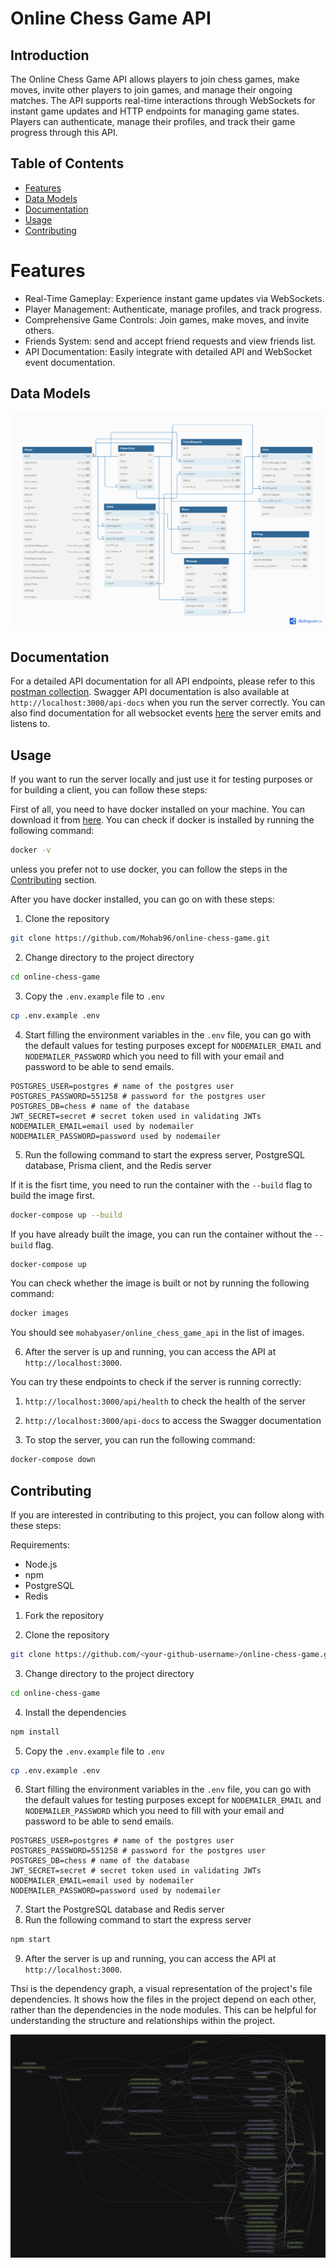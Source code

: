 # Online Chess Game API

## Introduction

The Online Chess Game API allows players to join chess games, make moves, invite other players to join games, and manage their ongoing matches. The API supports real-time interactions through WebSockets for instant game updates and HTTP endpoints for managing game states. Players can authenticate, manage their profiles, and track their game progress through this API.

## Table of Contents

- [Features](#features)
- [Data Models](#data-models)
- [Documentation](#documentation)
- [Usage](#usage)
- [Contributing](#contributing)

# Features

- Real-Time Gameplay: Experience instant game updates via WebSockets.
- Player Management: Authenticate, manage profiles, and track progress.
- Comprehensive Game Controls: Join games, make moves, and invite others.
- Friends System: send and accept friend requests and view friends list.
- API Documentation: Easily integrate with detailed API and WebSocket event documentation.

## Data Models

![Data Models](assets/schema.png)

## Documentation

For a detailed API documentation for all API endpoints, please refer to this [postman collection](https://documenter.getpostman.com/view/35575927/2sA3kaDKpx). Swagger API documentation is also available at `http://localhost:3000/api-docs` when you run the server correctly. You can also find documentation for all websocket events [here](docs/Documentation%20for%20Socket.IO%20Events.md) the server emits and listens to.

## Usage

If you want to run the server locally and just use it for testing purposes or for building a client, you can follow these steps:

First of all, you need to have docker installed on your machine. You can download it from [here](https://www.docker.com/products/docker-desktop). You can check if docker is installed by running the following command:

```bash
docker -v
```

unless you prefer not to use docker, you can follow the steps in the [Contributing](#contributing) section.

After you have docker installed, you can go on with these steps:

1. Clone the repository

```bash
git clone https://github.com/Mohab96/online-chess-game.git
```

2. Change directory to the project directory

```bash
cd online-chess-game
```

3. Copy the `.env.example` file to `.env`

```bash
cp .env.example .env
```

4. Start filling the environment variables in the `.env` file, you can go with the default values for testing purposes except for `NODEMAILER_EMAIL` and `NODEMAILER_PASSWORD` which you need to fill with your email and password to be able to send emails.

```
POSTGRES_USER=postgres # name of the postgres user
POSTGRES_PASSWORD=551258 # password for the postgres user
POSTGRES_DB=chess # name of the database
JWT_SECRET=secret # secret token used in validating JWTs
NODEMAILER_EMAIL=email used by nodemailer
NODEMAILER_PASSWORD=password used by nodemailer
```

5. Run the following command to start the express server, PostgreSQL database, Prisma client, and the Redis server

If it is the fisrt time, you need to run the container with the `--build` flag to build the image first.

```bash
docker-compose up --build
```

If you have already built the image, you can run the container without the `--build` flag.

```bash
docker-compose up
```

You can check whether the image is built or not by running the following command:

```bash
docker images
```

You should see `mohabyaser/online_chess_game_api` in the list of images.

6. After the server is up and running, you can access the API at `http://localhost:3000`.

You can try these endpoints to check if the server is running correctly:

1. `http://localhost:3000/api/health` to check the health of the server
2. `http://localhost:3000/api-docs` to access the Swagger documentation

3. To stop the server, you can run the following command:

```bash
docker-compose down
```

## Contributing

If you are interested in contributing to this project, you can follow along with these steps:

Requirements:

- Node.js
- npm
- PostgreSQL
- Redis

1. Fork the repository

2. Clone the repository

```bash
git clone https://github.com/<your-github-username>/online-chess-game.git
```

3. Change directory to the project directory

```bash
cd online-chess-game
```

4. Install the dependencies

```bash
npm install
```

5. Copy the `.env.example` file to `.env`

```bash
cp .env.example .env
```

6. Start filling the environment variables in the `.env` file, you can go with the default values for testing purposes except for `NODEMAILER_EMAIL` and `NODEMAILER_PASSWORD` which you need to fill with your email and password to be able to send emails.

```
POSTGRES_USER=postgres # name of the postgres user
POSTGRES_PASSWORD=551258 # password for the postgres user
POSTGRES_DB=chess # name of the database
JWT_SECRET=secret # secret token used in validating JWTs
NODEMAILER_EMAIL=email used by nodemailer
NODEMAILER_PASSWORD=password used by nodemailer
```

7. Start the PostgreSQL database and Redis server
8. Run the following command to start the express server

```bash
npm start
```

9. After the server is up and running, you can access the API at `http://localhost:3000`.

Thsi is the dependency graph, a visual representation of the project's file dependencies. It shows how the files in the project depend on each other, rather than the dependencies in the node modules. This can be helpful for understanding the structure and relationships within the project.

![Dependency Graph](assets/deps.jpg)
